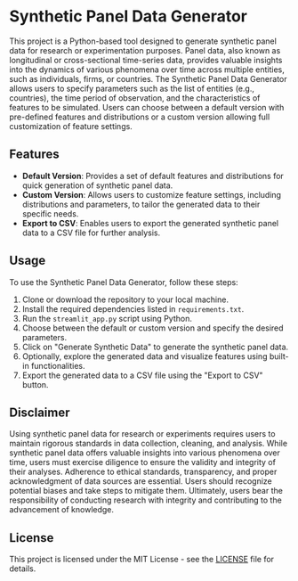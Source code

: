 # Synthetic Panel Data Generator

This project is a Python-based tool designed to generate synthetic panel data for research or experimentation purposes. Panel data, also known as longitudinal or cross-sectional time-series data, provides valuable insights into the dynamics of various phenomena over time across multiple entities, such as individuals, firms, or countries. The Synthetic Panel Data Generator allows users to specify parameters such as the list of entities (e.g., countries), the time period of observation, and the characteristics of features to be simulated. Users can choose between a default version with pre-defined features and distributions or a custom version allowing full customization of feature settings.

## Features

- **Default Version**: Provides a set of default features and distributions for quick generation of synthetic panel data.
- **Custom Version**: Allows users to customize feature settings, including distributions and parameters, to tailor the generated data to their specific needs.
- **Export to CSV**: Enables users to export the generated synthetic panel data to a CSV file for further analysis.

## Usage

To use the Synthetic Panel Data Generator, follow these steps:

1. Clone or download the repository to your local machine.
2. Install the required dependencies listed in `requirements.txt`.
3. Run the `streamlit_app.py` script using Python.
4. Choose between the default or custom version and specify the desired parameters.
5. Click on "Generate Synthetic Data" to generate the synthetic panel data.
6. Optionally, explore the generated data and visualize features using built-in functionalities.
7. Export the generated data to a CSV file using the "Export to CSV" button.

## Disclaimer

Using synthetic panel data for research or experiments requires users to maintain rigorous standards in data collection, cleaning, and analysis. While synthetic panel data offers valuable insights into various phenomena over time, users must exercise diligence to ensure the validity and integrity of their analyses. Adherence to ethical standards, transparency, and proper acknowledgment of data sources are essential. Users should recognize potential biases and take steps to mitigate them. Ultimately, users bear the responsibility of conducting research with integrity and contributing to the advancement of knowledge.

## License

This project is licensed under the MIT License - see the [LICENSE](LICENSE) file for details.
